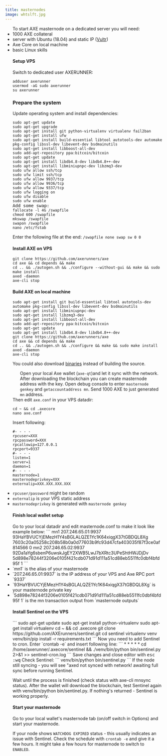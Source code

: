```yaml
---
title: masternodes
image: whtslft.jpg
---
```

<ul>
To start AXE masternode on a dedicated server you will need:
<li>1000 AXE collateral</li>
<li>server with Ubuntu (18.04) and static IP (<a href="https://www.vultr.com/?ref=7231821">Vultr</a>)</li>
<li>Axe Core on local machine</li>
<li>basic Linux skills</li>
</ul>
<ul>
<h4>Setup VPS</h4>
Switch to dedicated user AXERUNNER:
<pre><code>adduser axerunner
usermod -aG sudo axerunner
su axerunner</pre></code>
</ul>
<ul>
<h3 class="major">Prepare the system</h3>
Update operating system and install dependencies:
<pre><code>sudo apt-get update
sudo apt-get upgrade
sudo apt-get install git python-virtualenv virtualenv fail2ban
sudo apt-get install ufw
sudo apt-get install build-essential libtool autotools-dev automake pkg-config libssl-dev libevent-dev bsdmainutils
sudo apt-get install libboost-all-dev
sudo add-apt-repository ppa:bitcoin/bitcoin
sudo apt-get update
sudo apt-get install libdb4.8-dev libdb4.8++-dev
sudo apt-get install libminiupnpc-dev libzmq3-dev
sudo ufw allow ssh/tcp
sudo ufw limit ssh/tcp
sudo ufw allow 9937/tcp
sudo ufw allow 9936/tcp
sudo ufw allow 9337/tcp
sudo ufw logging on
sudo ufw disable
sudo ufw enable</code>
Add some swap:
<code>fallocate -l 4G /swapfile
chmod 600 /swapfile
mkswap /swapfile
swapon /swapfile
nano /etc/fstab</pre></code>
Enter the following file at the end:
<code>/swapfile none swap sw 0 0</code>
</ul>
<ul>
<h4 class="major">Install AXE on VPS</h4>
<pre><code>git clone https://github.com/axerunners/axe
cd axe && cd depends && make
cd .. && ./autogen.sh && ./configure --without-gui && make && sudo make install
axed -daemon
axe-cli stop
</pre></code>
</ul>
<ul>
<h4 class="major">Build AXE on local machine</h4>
<pre><code>sudo apt-get install git build-essential libtool autotools-dev automake pkg-config libssl-dev libevent-dev bsdmainutils
sudo apt-get install libminiupnpc-dev
sudo apt-get install libzmq3-dev
sudo apt-get install libboost-all-dev
sudo add-apt-repository ppa:bitcoin/bitcoin
sudo apt-get update
sudo apt-get install libdb4.8-dev libdb4.8++-dev
git clone https://github.com/axerunners/axe
cd axe && cd depends && make
cd .. && ./autogen.sh && ./configure && make && sudo make install
axed -daemon
axe-cli stop</pre></code>
You could also download <a href="https://github.com/AXErunners/axe/releases">binaries</a> instead of building the source.
<ul>
Open your local Axe wallet (<code>axe-qt</code>)and let it sync with the network. After downloading the blockchain you can create masternode address with the key. Open debug console to enter <code>masternode genkey</code> and <code>getaccountaddress mn</code>. Send 1000 AXE to just generated <code>mn</code> address.
</ul>
Then edit <code>axe.conf</code> in your VPS datadir:
<pre><code>cd ~ && cd .axecore
nano axe.conf</pre></code>
Insert following:
<pre><code>#- - - -
rpcuser=XXX
rpcpassword=XXX
rpcallowip=127.0.0.1
rpcport=9337
#- - - -
listen=1
server=1
daemon=1
#- - - -
masternode=1
masternodeprivkey=XXX
externalip=XXX.XXX.XXX.XXX</pre></code>
<li><code>rpcuser/password</code> might be random</li>
<li><code>externalip</code> is your VPS static address</li>
<li><code>masternodeprivkey</code> is generated with <code>masternode genkey</code></li>
</ul>
<ul>
<h4>Finish local wallet setup</h4>
Go to your local datadir and edit masternode.conf to make it look like example below:
```
mn1 207.246.65.01:9937 93HaYBVUCYjEMezH1Y4sBGLALQZE1Yc1K64xiqgX37tGBDQL8Xg 7603c20a05258c208b58b0a0d77603b9fc93d47cfa403035f87f3ce0af814566 0
mn2 207.246.65.02:9937 92Da1aYg6sbenP6uwskJgEY2XWB5LwJ7bXRtc3UPeShtHWJDjDv 5d898e78244f3206e0105f421cdb071d91d111a51cd88eb5511fc0dbf4bfd95f 1
```
<li>`mn1` is the alias of your masternode</li>
<li>`207.246.65.01:9937` is the IP address of your VPS and Axe RPC port `9337`</li>
<li>`93HaYBVUCYjEMezH1Y4sBGLALQZE1Yc1K64xiqgX37tGBDQL8Xg` is your masternode private key</li>
<li>`5d898e78244f3206e0105f421cdb071d91d111a51cd88eb5511fc0dbf4bfd95f 1` is the mn transaction output from `masternode outputs`</li>
</ul>
<ul>
<h4>Install Sentinel on the VPS</h4>
```
sudo apt-get update
sudo apt-get install python-virtualenv
sudo apt-get install virtualenv
cd ~ && cd .axecore
git clone https://github.com/AXErunners/sentinel.git
cd sentinel
virtualenv venv
venv/bin/pip install -r requirements.txt
```
Now you need to add Sentinel to cron. Enter `crontab -e` and insert following line:
```
* * * * * cd /home/axerunner/.axecore/sentinel && ./venv/bin/python bin/sentinel.py 2>&1 >> sentinel-cron.log
```
Save changes and close editor with <kbd>esc</kbd> <kbd>:</kbd><kbd>w</kbd><kbd>q</kbd>
Check Sentinel:
```
venv/bin/python bin/sentinel.py
```
If the node still syncing - you will see "axed not synced with network! awaiting full sync before running Sentinel.

Wait until the process is finished (check status with axe-cli mnsync status). After the wallet will download the blockchain, test Sentinel again with venv/bin/python bin/sentinel.py. If nothing's returned - Sentinel is working properly.
</ul>
<ul>
<h4>Start your masternode</h4>
Go to your local wallet's masternode tab (on/off switch in Options) and start your masternode.

If your node shows `WATCHDOG EXPIRED` status - this usually indicates an issue with Sentinel. Check the schedule with `crontab -e` and give it a few hours. It might take a few hours for masternode to switch to `ENABLED`.
</ul>
